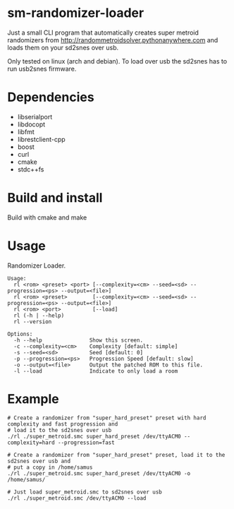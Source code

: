 # sm-randomizer-loader
Just a small CLI program that automatically creates super metroid randomizers from http://randommetroidsolver.pythonanywhere.com and loads them on your sd2snes over usb.

Only tested on linux (arch and debian). To load over usb the sd2snes has to run usb2snes firmware.

# Dependencies
* libserialport
* libdocopt
* libfmt
* librestclient-cpp
* boost
* curl
* cmake
* stdc++fs

# Build and install
Build with cmake and make

# Usage
Randomizer Loader.

    Usage:
      rl <rom> <preset> <port> [--complexity=<cm> --seed=<sd> --progression=<ps> --output=<file>]
      rl <rom> <preset>        [--complexity=<cm> --seed=<sd> --progression=<ps> --output=<file>]
      rl <rom> <port>          [--load]
      rl (-h | --help)
      rl --version

    Options:
      -h --help               Show this screen.
      -c --complexity=<cm>    Complexity [default: simple]
      -s --seed=<sd>          Seed [default: 0]
      -p --progression=<ps>   Progression Speed [default: slow]
      -o --output=<file>      Output the patched ROM to this file.
      -l --load               Indicate to only load a room
      
# Example

```
# Create a randomizer from "super_hard_preset" preset with hard complexity and fast progression and 
# load it to the sd2snes over usb
./rl ./super_metroid.smc super_hard_preset /dev/ttyACM0 --complexity=hard --progression=fast
```

```
# Create a randomizer from "super_hard_preset" preset, load it to the sd2snes over usb and
# put a copy in /home/samus
./rl ./super_metroid.smc super_hard_preset /dev/ttyACM0 -o /home/samus/
```

```
# Just load super_metroid.smc to sd2snes over usb
./rl ./super_metroid.smc /dev/ttyACM0 --load
```
